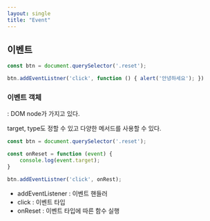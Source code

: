 ```yaml
---
layout: single
title: "Event"
---
```


## 이벤트

```js
const btn = document.querySelector('.reset');

btn.addEventListner('click', function () { alert('안녕하세요'); })
```

### 이벤트 객체
 : DOM node가 가지고 있다.

target, type도 정할 수 있고 다양한 메서드를 사용할 수 있다.

```js
const btn = document.querySelector('.reset');

const onReset = function (event) {
    console.log(event.target);
}

btn.addEventListner('click', onRest);
```

- addEventListener : 이벤트 핸들러
- click : 이벤트 타입
- onReset : 이벤트 타입에 따른 함수 실행